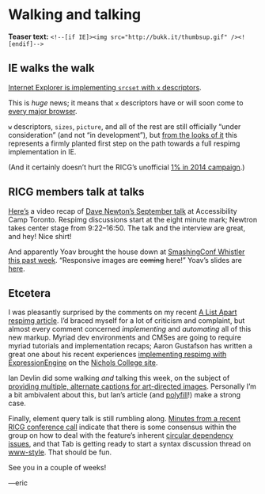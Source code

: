 # Walking and talking

**Teaser text:** `<!--[if IE]><img src="http://bukk.it/thumbsup.gif" /><![endif]-->`

## IE walks the walk

[Internet Explorer is implementing `srcset` with `x` descriptors](http://blogs.msdn.com/b/ie/archive/2014/12/08/status-roadmap-update-srcset-lt-main-gt-element-and-date-inputs-in-development.aspx).

This is *huge* news; it means that `x` descriptors have or will soon come to [every major browser](http://caniuse.com/#feat=srcset).

`w` descriptors, `sizes`, `picture`, and all of the rest are still officially “under consideration” (and not “in development”), but [from the looks of it](https://twitter.com/gregwhitworth/status/542075784014204929) this represents a firmly planted first step on the path towards a full respimg implementation in IE.

(And it certainly doesn’t hurt the RICG’s unofficial [1% in 2014 campaign](https://twitter.com/zcorpan/status/542048849641340931).)

## RICG members talk at talks

[Here’s](http://www.ami.ca/AMI-tv/Pages/AMI-Inside.aspx) a video recap of [Dave Newton’s September talk](https://speakerdeck.com/newtron/using-responsive-images-responsibly-performance-and-accessibility) at Accessibility Camp Toronto. Respimg discussions start at the eight minute mark; Newtron takes center stage from 9:22–16:50. The talk and the interview are great, and hey! Nice shirt!

And apparently Yoav brought the house down at [SmashingConf Whistler this past week](http://smashingconf.com/speakers/yoav-weiss). “Responsive images are <del>coming</del> here!” Yoav’s slides are [here](http://yoavweiss.github.io/smashingconf_whistler/#/).

## Etcetera

I was pleasantly surprised by the comments on my recent [A List Apart respimg article](http://alistapart.com/article/responsive-images-in-practice). I’d braced myself for a lot of criticism and complaint, but almost every comment concerned *implementing* and *automating* all of this new markup. Myriad dev environments and CMSes are going to require myriad tutorials and implementation recaps; Aaron Gustafson has written a great one about his recent experiences [implementing respimg with ExpressionEngine](http://aaron-gustafson.com/notebook/2014/adaptive-images-in-expressionengine-with-ce-image/) on the [Nichols College site](http://www.nichols.edu/).

Ian Devlin did some walking *and* talking this week, on the subject of [providing multiple, alternate captions for art-directed images](http://www.iandevlin.com/blog/2014/12/html5/defining-multiple-captions-and-alt-text-for-responsive-images). Personally I’m a bit ambivalent about this, but Ian’s article (and [ polyfill](https://github.com/iandevlin/picturecaption)!) make a strong case.

Finally, element query talk is still rumbling along. [Minutes from a recent RICG conference call](https://docs.google.com/document/d/1NlJslYLNkmm42EYAXSiA94PIq7t4Bo7EiUA6t2tj7ps/mobilebasic?pli=1) indicate that there is some consensus within the group on how to deal with the feature’s inherent [circular dependency issues](http://www.xanthir.com/b4VG0), and that Tab is getting ready to start a syntax discussion thread on [www-style](http://lists.w3.org/Archives/Public/www-style/). That should be fun.

See you in a couple of weeks!

—eric
